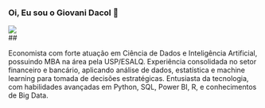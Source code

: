 ### Oi, Eu sou o Giovani Dacol 👋

<div> 
  <a href="https://www.linkedin.com/in/giovani-da-col-b78193177/" target="_blank"><img src="https://img.shields.io/badge/-LinkedIn-%230077B5?style=for-the-badge&logo=linkedin&logoColor=white" target="_blank"></a> 
</div>
##

Economista com forte atuação em Ciência de Dados e Inteligência Artificial, possuindo MBA na área pela USP/ESALQ. Experiência consolidada no setor financeiro e bancário, aplicando análise de dados, estatística e machine learning para tomada de decisões estratégicas. Entusiasta da tecnologia, com habilidades avançadas em Python, SQL, Power BI, R, e conhecimentos de Big Data.

##
